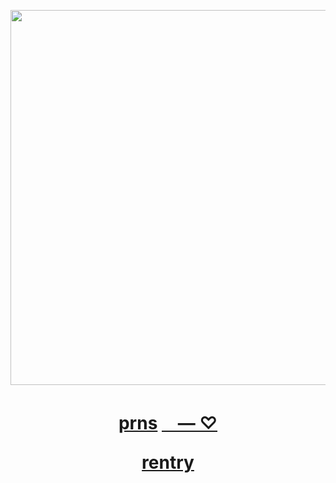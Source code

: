 <p align="center"><img src="https://i.imgur.com/tVnv3cx.png&=80" width="600">


<h1 align="center"></[prns](https://pronouns.cc/@kureomi)>

[prns](https://pronouns.cc/@kureomi) [ㅤ— ⁠♡](https://retrospring.net/@goroplushie) 

[rentry](https://rentry.co/anti-thief)







ㅤㅤㅤㅤㅤㅤㅤㅤㅤㅤㅤㅤ
  



ㅤ
